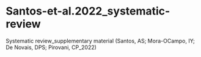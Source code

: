 # Santos-et-al.2022_systematic-review
Systematic review_supplementary material (Santos, AS; Mora-OCampo, IY; De Novais, DPS; Pirovani, CP_2022)
